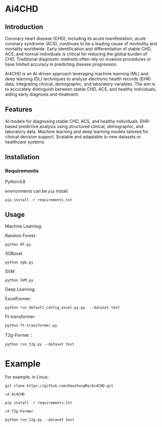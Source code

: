 # Ai4CHD

## Introduction
Coronary heart disease (CHD), including its acute manifestation, acute coronary syndrome (ACS), continues to be a leading cause of morbidity and mortality worldwide. Early identification and differentiation of stable CHD, ACS, and normal individuals is critical for reducing the global burden of CHD. Traditional diagnostic methods often rely on invasive procedures or have limited accuracy in predicting disease progression. 

Ai4CHD is an AI-driven approach leveraging machine learning (ML) and deep learning (DL) techniques to analyze electronic health records (EHR) data, integrating clinical, demographic, and laboratory variables. The aim is to accurately distinguish between stable CHD, ACS, and healthy individuals, aiding early diagnosis and treatment.

## Features
AI models for diagnosing stable CHD, ACS, and healthy individuals.
EHR-based predictive analysis using structured clinical, demographic, and laboratory data.
Machine learning and deep learning models tailored for clinical decision support.
Scalable and adaptable to new datasets or healthcare systems.

## Installation
### Requirements
Python3.8

environments can be  `pip` install:

`pip install -r requirements.txt`


## Usage
Machine Learning: 

Random Forest:

```python RF.py``` 

XGBoost

```python xgb.py``` 

SVM

```python SVM.py``` 

Deep Learning: 

ExcelFormer:

```python run_default_config_excel.py.py  --dataset test``` 

Ft-transformer:

```python ft-transformer.py``` 

T2g-Former：

```python run_t2g.py --dataset test``` 



# Example
For example, in Linux:
```
git clone https://github.com/HaozhongMa/Ai4CHD.git

cd Ai4CHD

pip install -r requirements.txt

cd T2g-Former

python run_t2g.py --dataset test 
```


